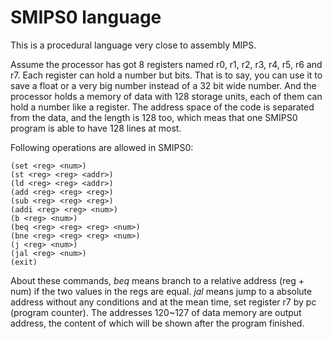# SMIPS0 language

This is a procedural language very close to assembly MIPS.

Assume the processor has got 8 registers named r0, r1, r2, r3, r4, r5, r6 and r7. Each register can hold a number but bits. That is to say, you can use it to save a float or a very big number instead of a 32 bit wide number. And the processor holds a memory of data with 128 storage units, each of them can hold a number like a register. The address space of the code is separated from the data, and the length is 128 too, which meas that one SMIPS0 program is able to have 128 lines at most.

Following operations are allowed in SMIPS0:

```
(set <reg> <num>)
(st <reg> <reg> <addr>)
(ld <reg> <reg> <addr>)
(add <reg> <reg> <reg>)
(sub <reg> <reg> <reg>)
(addi <reg> <reg> <num>)
(b <reg> <num>)
(beq <reg> <reg> <reg> <num>)
(bne <reg> <reg> <reg> <num>)
(j <reg> <num>)
(jal <reg> <num>)
(exit)
```

About these commands, *beq* means branch to a relative address (reg + num) if the two values in the regs are equal. *jal* means jump to a absolute address without any conditions and at the mean time, set register r7 by pc (program counter). The addresses 120~127 of data memory are output address, the content of which will be shown after the program finished.
